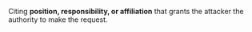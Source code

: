Citing **position, responsibility, or affiliation** that grants the attacker the authority to make the request.